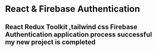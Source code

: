 # React & Firebase Authentication


## React Redux Toolkit ,tailwind css Firebase Authentication application process successful my new project is completed
